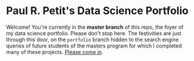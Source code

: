 # Paul R. Petit's Data Science Portfolio

Welcome! You're currently in the **master branch** of this repo, the foyer of my data science portfolio. Please don't stop here. The festivities are just through this door, on the `portfolio` branch hidden to the search engine queries of future students of the masters program for which I completed many of these projects. [Please come in](https://github.com/paulrpetit/DataSciencePortfolio/tree/portfolio).
